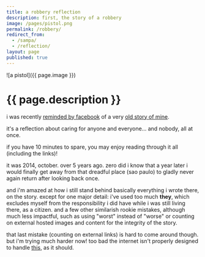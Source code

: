 ```yaml
---
title: a robbery reflection
description: first, the story of a robbery
image: /pages/pistol.png
permalink: /robbery/
redirect_from:
  - /sampa/
  - /reflection/
layout: page
published: true
---
```


![a pistol]({{ page.image }})

# {{ page.description }}

i was recently [reminded by facebook](https://www.facebook.com/1191230431/posts/10222316109390221/?sfnsn=mo) of a very [old story of mine](https://cregox.net/talk/t/let-us-all-love-sao-paulo-shall-we-a-robbery-tale-followed-by-an-inspiring-idea/67.html).

it's a reflection about caring for anyone and everyone... and nobody, all at once.

if you have 10 minutes to spare, you may enjoy reading through it all (including the links)!

it was 2014, october. over 5 years ago. zero did i know that a year later i would finally get away from that dreadful place (sao paulo) to gladly never again return after looking back once.

and i'm amazed at how i still stand behind basically everything i wrote there, on the story. except for one major detail: i've used too much **they**, which excludes myself from the responsibility i did have while i was still living there, as a citizen. and a few other similarish rookie mistakes, although much less impactful, such as using "worst" instead of "worse" or counting on external hosted images and content for the integrity of the story.

that last mistake (counting on external links) is hard to come around though. but i'm trying much harder now! too bad the internet isn't properly designed to handle [this](/backup), as it should.
